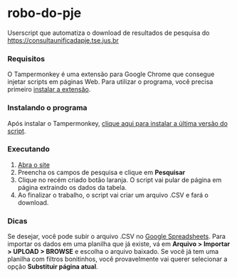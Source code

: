 # robo-do-pje
Userscript que automatiza o download de resultados de pesquisa do https://consultaunificadapje.tse.jus.br

### Requisitos
O Tampermonkey é uma extensão para Google Chrome que consegue injetar scripts em páginas Web.
Para utilizar o programa, você precisa primeiro [instalar a extensão](https://chrome.google.com/webstore/detail/tampermonkey/dhdgffkkebhmkfjojejmpbldmpobfkfo).

### Instalando o programa
Após instalar o Tampermonkey, [clique aqui para instalar a última versão do script](https://github.com/freebeans/robo-do-pje/raw/main/userscript.tamper.js).

### Executando
1. [Abra o site](https://consultaunificadapje.tse.jus.br/)
2. Preencha os campos de pesquisa e clique em **Pesquisar**
3. Clique no recém criado botão laranja. O script vai pular de página em página extraindo os dados da tabela.
4. Ao finalizar o trabalho, o script vai criar um arquivo .CSV e fará o download.

### Dicas
Se desejar, você pode subir o arquivo .CSV no [Google Spreadsheets](https://docs.google.com/spreadsheets). Para importar os dados em uma planilha que já existe, vá em **Arquivo > Importar > UPLOAD > BROWSE** e escolha o arquivo baixado. Se você já tem uma planilha com filtros bonitinhos, você provavelmente vai querer selecionar a opção **Substituir página atual**.
